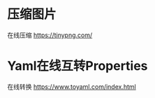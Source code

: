 # 压缩图片

在线压缩 	<https://tinypng.com/> 

# Yaml在线互转Properties

在线转换	 https://www.toyaml.com/index.html

